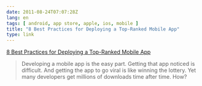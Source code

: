 ```yaml
---
date: 2011-08-24T07:07:28Z
lang: en
tags: [ android, app store, apple, ios, mobile ]
title: "8 Best Practices for Deploying a Top-Ranked Mobile App"
type: link
---
```


[8 Best Practices for Deploying a Top-Ranked Mobile
App](http://mashable.com/2011/08/23/mobile-app-ranking-tips/?utm_source=feedburner&utm_medium=feed&utm_campaign=Feed:%20Mashable%20(Mashable))

> Developing a mobile app is the easy part. Getting that app noticed is
> difficult. And getting the app to go viral is like winning the
> lottery. Yet many developers get millions of downloads time after
> time. How?

